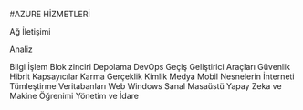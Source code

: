 #AZURE HİZMETLERİ

Ağ İletişimi

Analiz

Bilgi İşlem
Blok zinciri
Depolama
DevOps
Geçiş
Geliştirici Araçları
Güvenlik
Hibrit
Kapsayıcılar
Karma Gerçeklik
Kimlik
Medya
Mobil
Nesnelerin İnterneti
Tümleştirme
Veritabanları
Web
Windows Sanal Masaüstü
Yapay Zeka ve Makine Öğrenimi
Yönetim ve İdare
